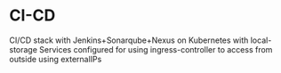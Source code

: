 # CI-CD
CI/CD stack with Jenkins+Sonarqube+Nexus on Kubernetes with local-storage
Services configured for using ingress-controller to access from outside using externalIPs 
